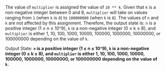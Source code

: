 The value of `multiplier` is assigned the value of `10 ** k`. Given that `k` is a non-negative integer between 0 and 8, `multiplier` will take on values ranging from `1` (when `k` is `0`) to `100000000` (when `k` is `8`). The values of `n` and `k` are not affected by this assignment. Therefore, the output state is: `n` is a positive integer (1 ≤ n ≤ 10^9), `k` is a non-negative integer (0 ≤ k ≤ 8), and `multiplier` is either 1, 10, 100, 1000, 10000, 100000, 1000000, 10000000, or 100000000 depending on the value of `k`.

Output State: **`n` is a positive integer (1 ≤ n ≤ 10^9), `k` is a non-negative integer (0 ≤ k ≤ 8), and `multiplier` is either 1, 10, 100, 1000, 10000, 100000, 1000000, 10000000, or 100000000 depending on the value of `k`.**